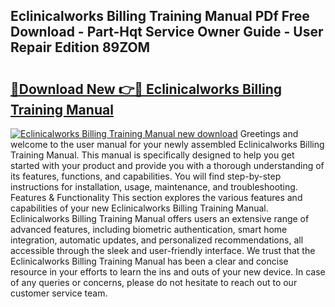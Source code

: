 ## Eclinicalworks Billing Training Manual PDf Free Download - Part-Hqt Service Owner Guide - User Repair Edition 89ZOM

# <h2><a href="http://bc40536.oget.top/?id=Eclinicalworks+Billing+Training+Manual">🔗Download New 👉🔴 Eclinicalworks Billing Training Manual</a></h2>

[![Eclinicalworks Billing Training Manual new download](https://i.imgur.com/5g1atiW.png)](http://bc40536.oget.top/?id=Eclinicalworks+Billing+Training+Manual)
Greetings and welcome to the user manual for your newly assembled Eclinicalworks Billing Training Manual. This manual is specifically designed to help you get started with your product and provide you with a thorough understanding of its features, functions, and capabilities. You will find step-by-step instructions for installation, usage, maintenance, and troubleshooting. Features & Functionality This section explores the various features and capabilities of your new Eclinicalworks Billing Training Manual. Eclinicalworks Billing Training Manual offers users an extensive range of advanced features, including biometric authentication, smart home integration, automatic updates, and personalized recommendations, all accessible through the sleek and user-friendly interface. We trust that the Eclinicalworks Billing Training Manual has been a clear and concise resource in your efforts to learn the ins and outs of your new device. In case of any queries or concerns, please do not hesitate to reach out to our customer service team.
